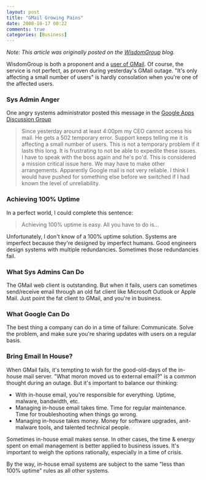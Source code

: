 ```yaml
---
layout: post
title: "GMail Growing Pains"
date: 2008-10-17 00:22
comments: true
categories: [Business]
---
```

_Note: This article was originally posted on the [WisdomGroup](http://wisdomgroup.com) blog._

WisdomGroup is both a proponent and a [user of GMail](/blog/2007/12/10/gmail-vs-microsoft-exchange/). Of course, the service is not perfect, as proven during yesterday's GMail outage. "It's only affecting a small number of users" is hardly consolation when you're one of the affected users.

<!-- more -->

### Sys Admin Anger
One angry systems administrator posted this message in the [Google Apps Discussion Group](http://groups.google.com/group/hosted-the-basics/browse_thread/thread/4465cc3272db6728?hl=en)

>Since yesterday around at least 4:00pm my CEO cannot access his mail. He gets a 502 temporary error. Support keeps telling me it is affecting a small number of users. This is not a temporary problem if it lasts this long. It is frustrating to not be able to expedite these issues. I have to speak with the boss again and he's po'd. This is considered a mission critical issue here. We may have to make other arrangements. Apparently Google mail is not very reliable. I think I would have pushed for something else before we switched if I had known the level of unreliability. 

### Achieving 100% Uptime
In a perfect world, I could complete this sentence:

>Achieving 100% uptime is easy. All you have to do is...

Unfortunately, I don't know of a 100% uptime solution. Systems are imperfect because they're designed by imperfect humans. Good engineers design systems with multiple redundancies. Sometimes those redundancies fail.

### What Sys Admins Can Do
The GMail web client is outstanding. But when it fails, users can sometimes send/receive email through an old fat client like Microsoft Outlook or Apple Mail. Just point the fat client to GMail, and you're in business.

### What Google Can Do
The best thing a company can do in a time of failure: Communicate. Solve the problem, and make sure you're sharing updates with users on a regular basis. 

### Bring Email In House?
When GMail fails, it's tempting to wish for the good-old-days of the in-house mail server. "What moron moved us to external email?" is a common thought during an outage. But it's important to balance our thinking:

* With in-house email, you're responsible for everything. Uptime, malware, bandwidth, etc.
* Managing in-house email takes time. Time for regular maintenance. Time for troubleshooting when things go wrong.
* Managing in-house takes money. Money for software upgrades, anit-malware tools, and talented technical people.

Sometimes in-house email makes sense. In other cases, the time & energy spent on email management is better applied to business issues. It's important to weigh the options rationally, especially in a time of crisis.

By the way, in-house email systems are subject to the same "less than 100% uptime" rules as all other systems.

